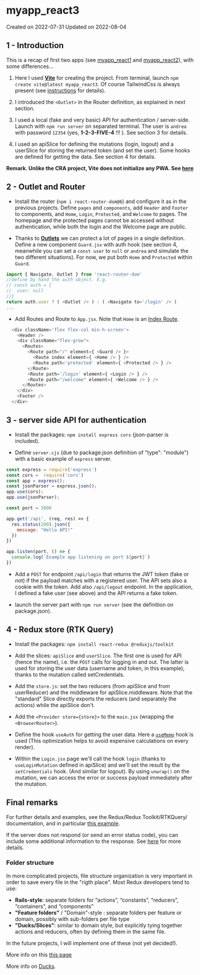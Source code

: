 # myapp_react3

Created on 2022-07-31 
Updated on 2022-08-04



## 1 - Introduction 
This is a recap of first two apps (see [myapp_react1](https://github.com/andrealacamera/myapp_react1) and [myapp_react2](https://github.com/andrealacamera/myapp_react2)), with some differences... 

1. Here I used [**Vite**](https://vitejs.dev/) for creating the project. From terminal, launch `npm create vite@latest myapp_react3`. 
Of course TailwindCss is always present (see [instructions](https://tailwindcss.com/docs/guides/vite) for details). 

2. I introduced the `<Outlet>` in the Router definition, as explained in next section.

3. I used a local (fake and very basic) API for authentication / server-side. Launch with `npm run server` on separated terminal. The user is `andrea` with password `12354` (yes, **1-2-3-FIVE-4** !!! ). See section 3 for details. 

4. I used an apiSlice for defining the mutations (login, logout) and a userSlice for storing the returned token (and set the user). Some hooks are defined for getting the data. See section 4 for details.

**Remark. Unlike the CRA project, Vite does not initialize any PWA. See [here](https://vite-plugin-pwa.netlify.app/)**

## 2 - Outlet and Router

- Install the router (`npm i react-router-dom@6`) and configure it as in the previous projects. Define `pages` and `components`, add `Header` and `Footer` to components, and `Home`, `Login`, `Protected`, and `Welcome` to pages. The homepage and the protected pages cannot be accessed without authentication, while both the login and the Welcome page are public.

- Thanks to [**Outlets**](https://reactrouter.com/docs/en/v6/components/outlet) we can protect a lot of pages in a single definition.  Define a new component `Guard.jsx` with auth hook (see section 4, meanwhile you can set a `const user` to `null` or `andrea` and simulate the two different situations). For now, we put both `Home` and `Protected` within `Guard`.
```js
import { Navigate, Outlet } from 'react-router-dom'
//define by hand the auth object. E.g. 
// const auth = {
//  user: null
//}
return auth.user ? ( <Outlet /> ) : ( <Navigate to='/login' /> )
...
``` 

- Add Routes and Route to `App.jsx`. Note that `Home` is an [Index Route](https://reactrouter.com/docs/en/v6/getting-started/concepts#index-routes).
```js
  <div className='flex flex-col min-h-screen'>
    <Header />
    <div className="flex-grow">
      <Routes>
        <Route path="/" element={ <Guard /> }>
          <Route index element={ <Home /> } />
          <Route path='protected' element={ <Protected /> } />
        </Route>
        <Route path='/login' element={ <Login /> } />
        <Route path="/welcome" element={ <Welcome /> } />
      </Routes>
    </div>
    <Footer />
  </div>
```

## 3 - server side API for authentication

- Install the packages: `npm install express cors` (json-parser is included).

- Define `server.cjs` (due to package.json definition of "type": "module") with a basic example of `express` server.
```js
const express = require('express')
const cors =  require('cors')
const app = express();
const jsonParser = express.json();
app.use(cors);
app.use(jsonParser);

const port = 3000

app.get('/api', (req, res) => {
  res.status(200).json({
    message: "Hello API!"
  })
})

app.listen(port, () => {
  console.log(`Example app listening on port ${port}`)
})
```

- Add a `POST` for endpoint `/api/login` that returns the JWT token (fake or not) if the payload matches with a registered user. The API sets also a cookie with the token. Add also `/api/logout` endpoint. In the application, I defined a fake user (see above) and the API returns a fake token.

- launch the server part with `npm run server` (see the definition on package.json).

## 4 - Redux store (RTK Query)

- Install the packages: `npm install react-redux @reduxjs/toolkit`

- Add the slices: `apiSlice` and `userSlice`. The first one is used for API (hence the name), i.e. the `POST` calls for logging in and out. The latter is used for storing the user data (username and token, in this example), thanks to the mutation called setCredentials. 

- Add the `store.js`: set the two reducers (from apiSlice and from userReducer) and the middleware for apiSlice.middleware. Note that the "standard" Slice directly exports the reducers (and separately the actions) while the apiSlice don't. 

- Add the `<Provider store={store}>` to the `main.jsx` (wrapping the `<BrowserRouter>`). 

- Define the hook `useAuth` for getting the user data. Here a [`useMemo`](https://reactjs.org/docs/hooks-reference.html#usememo) hook is used (This optimization helps to avoid expensive calculations on every render). 

- Within the `Login.jsx` page we'll call the hook `login` (thanks to `useLoginMutation` defined in apiSlice) and we'll set the result by the `setCredentials` hook. (And similar for logout). By using `unwrap()` on the mutation, we can access the error or success payload immediately after the mutation.





## Final remarks
For further details and examples, see the Redux/Redux Toolkit/RTKQuery/ documentation, and in particular [this example](https://redux-toolkit.js.org/rtk-query/usage/examples#authentication).

If the server does not respond (or send an error status code), you can include some additional information to the response. See [here](https://redux-toolkit.js.org/rtk-query/usage/customizing-queries#adding-meta-information-to-queries) for more details.

### Folder structure
In more complicated projects, file structure organization is very important in order to save every file in the "rigth place". Most Redux developers tend to use:

- **Rails-style**: separate folders for “actions”, “constants”, “reducers”, “containers”, and “components”
- **"Feature folders"** / "Domain"-style : separate folders per feature or domain, possibly with sub-folders per file type
- **"Ducks/Slices"**: similar to domain style, but explicitly tying together actions and reducers, often by defining them in the same file.

In the future projects, I will implement one of these (not yet decided!).

More info on this [this page](https://redux.js.org/faq/code-structure#what-should-my-file-structure-look-like-how-should-i-group-my-action-creators-and-reducers-in-my-project-where-should-my-selectors-go)

More info on [Ducks](https://github.com/erikras/ducks-modular-redux).


